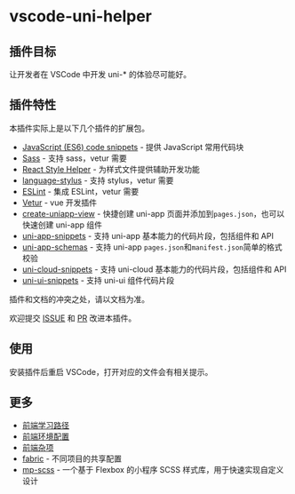 # vscode-uni-helper

## 插件目标

让开发者在 VSCode 中开发 uni-* 的体验尽可能好。

## 插件特性

本插件实际上是以下几个插件的扩展包。

- [JavaScript (ES6) code snippets](https://marketplace.visualstudio.com/items?itemName=xabikos.JavaScriptSnippets) - 提供 JavaScript 常用代码块
- [Sass](https://marketplace.visualstudio.com/items?itemName=Syler.sass-indented) - 支持 sass，vetur 需要
- [React Style Helper](https://marketplace.visualstudio.com/items?itemName=iceworks-team.iceworks-style-helper) - 为样式文件提供辅助开发功能
- [language-stylus](https://marketplace.visualstudio.com/items?itemName=sysoev.language-stylus) - 支持 stylus，vetur 需要
- [ESLint](https://marketplace.visualstudio.com/items?itemName=dbaeumer.vscode-eslint) - 集成 ESLint，vetur 需要
- [Vetur](https://marketplace.visualstudio.com/items?itemName=octref.vetur) - vue 开发插件
- [create-uniapp-view](https://marketplace.visualstudio.com/items?itemName=mrmaoddxxaa.create-uniapp-view) - 快捷创建 uni-app 页面并添加到`pages.json`，也可以快速创建 uni-app 组件
- [uni-app-snippets](https://marketplace.visualstudio.com/items?itemName=ModyQyW.vscode-uni-app-snippets) - 支持 uni-app 基本能力的代码片段，包括组件和 API
- [uni-app-schemas](https://marketplace.visualstudio.com/items?itemName=ModyQyW.vscode-uni-app-schemas) - 支持 uni-app `pages.json`和`manifest.json`简单的格式校验
- [uni-cloud-snippets](https://marketplace.visualstudio.com/items?itemName=ModyQyW.vscode-uni-cloud-snippets) - 支持 uni-cloud 基本能力的代码片段，包括组件和 API
- [uni-ui-snippets](https://marketplace.visualstudio.com/items?itemName=ModyQyW.vscode-uni-ui-snippets) - 支持 uni-ui 组件代码片段

插件和文档的冲突之处，请以文档为准。

欢迎提交 [ISSUE](https://github.com/ModyQyW/uni-helper/issues/new) 和 [PR](https://github.com/ModyQyW/uni-helper/compare) 改进本插件。

## 使用

安装插件后重启 VSCode，打开对应的文件会有相关提示。

## 更多

- [前端学习路径](https://modyqyw.top/front-end/roadmap/)
- [前端环境配置](https://modyqyw.top/front-end/environment/)
- [前端杂项](https://modyqyw.top/front-end/misc/)
- [fabric](https://github.com/modyqyw/fabric#readme) - 不同项目的共享配置
- [mp-scss](https://modyqyw.top/mp-scss/) - 一个基于 Flexbox 的小程序 SCSS 样式库，用于快速实现自定义设计
